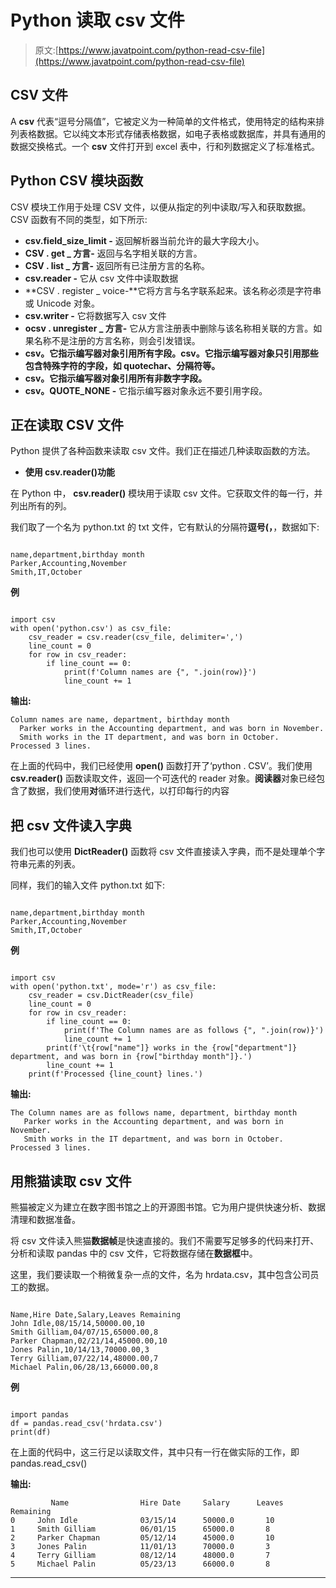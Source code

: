 # Python 读取 csv 文件

> 原文:[https://www.javatpoint.com/python-read-csv-file](https://www.javatpoint.com/python-read-csv-file)

## CSV 文件

A **csv** 代表“逗号分隔值”，它被定义为一种简单的文件格式，使用特定的结构来排列表格数据。它以纯文本形式存储表格数据，如电子表格或数据库，并具有通用的数据交换格式。一个 **csv** 文件打开到 excel 表中，行和列数据定义了标准格式。

## Python CSV 模块函数

CSV 模块工作用于处理 CSV 文件，以便从指定的列中读取/写入和获取数据。CSV 函数有不同的类型，如下所示:

*   **csv.field_size_limit -** 返回解析器当前允许的最大字段大小。
*   **CSV . get _ 方言-** 返回与名字相关联的方言。
*   **CSV . list _ 方言-** 返回所有已注册方言的名称。
*   **csv.reader -** 它从 csv 文件中读取数据
*   **CSV . register _ voice-**它将方言与名字联系起来。该名称必须是字符串或 Unicode 对象。
*   **csv.writer -** 它将数据写入 csv 文件
*   **ocsv . unregister _ 方言-** 它从方言注册表中删除与该名称相关联的方言。如果名称不是注册的方言名称，则会引发错误。
*   **csv。它指示编写器对象引用所有字段。csv。它指示编写器对象只引用那些包含特殊字符的字段，如 quotechar、分隔符等。**
*   **csv。它指示编写器对象引用所有非数字字段。**
*   **csv。QUOTE_NONE -** 它指示编写器对象永远不要引用字段。

## 正在读取 CSV 文件

Python 提供了各种函数来读取 csv 文件。我们正在描述几种读取函数的方法。

*   **使用 csv.reader()功能**

在 Python 中， **csv.reader()** 模块用于读取 csv 文件。它获取文件的每一行，并列出所有的列。

我们取了一个名为 python.txt 的 txt 文件，它有默认的分隔符**逗号(，**，数据如下:

```

name,department,birthday month  
Parker,Accounting,November  
Smith,IT,October  

```

**例**

```

import csv  
with open('python.csv') as csv_file:  
    csv_reader = csv.reader(csv_file, delimiter=',')  
    line_count = 0  
    for row in csv_reader:  
        if line_count == 0:  
            print(f'Column names are {", ".join(row)}')  
            line_count += 1  

```

**输出:**

```
Column names are name, department, birthday month
  Parker works in the Accounting department, and was born in November.
  Smith works in the IT department, and was born in October.
Processed 3 lines.

```

在上面的代码中，我们已经使用 **open()** 函数打开了‘python . CSV’。我们使用 **csv.reader()** 函数读取文件，返回一个可迭代的 reader 对象。**阅读器**对象已经包含了数据，我们使用**对**循环进行迭代，以打印每行的内容

## 把 csv 文件读入字典

我们也可以使用 **DictReader()** 函数将 csv 文件直接读入字典，而不是处理单个字符串元素的列表。

同样，我们的输入文件 python.txt 如下:

```

name,department,birthday month  
Parker,Accounting,November  
Smith,IT,October  

```

**例**

```

import csv    
with open('python.txt', mode='r') as csv_file:  
    csv_reader = csv.DictReader(csv_file)  
    line_count = 0  
    for row in csv_reader:  
        if line_count == 0:  
            print(f'The Column names are as follows {", ".join(row)}')  
            line_count += 1  
        print(f'\t{row["name"]} works in the {row["department"]} department, and was born in {row["birthday month"]}.')  
        line_count += 1  
    print(f'Processed {line_count} lines.')  

```

**输出:**

```
The Column names are as follows name, department, birthday month
   Parker works in the Accounting department, and was born in November.
   Smith works in the IT department, and was born in October.
Processed 3 lines.

```

## 用熊猫读取 csv 文件

熊猫被定义为建立在数字图书馆之上的开源图书馆。它为用户提供快速分析、数据清理和数据准备。

将 csv 文件读入熊猫**数据帧**是快速直接的。我们不需要写足够多的代码来打开、分析和读取 pandas 中的 csv 文件，它将数据存储在**数据框**中。

这里，我们要读取一个稍微复杂一点的文件，名为 hrdata.csv，其中包含公司员工的数据。

```

Name,Hire Date,Salary,Leaves Remaining  
John Idle,08/15/14,50000.00,10  
Smith Gilliam,04/07/15,65000.00,8  
Parker Chapman,02/21/14,45000.00,10  
Jones Palin,10/14/13,70000.00,3  
Terry Gilliam,07/22/14,48000.00,7  
Michael Palin,06/28/13,66000.00,8  

```

**例**

```

import pandas  
df = pandas.read_csv('hrdata.csv')  
print(df)  

```

在上面的代码中，这三行足以读取文件，其中只有一行在做实际的工作，即 pandas.read_csv()

**输出:**

```
         Name                Hire Date     Salary      Leaves Remaining
0     John Idle              03/15/14      50000.0       10
1     Smith Gilliam          06/01/15      65000.0       8
2     Parker Chapman         05/12/14      45000.0       10
3     Jones Palin            11/01/13      70000.0       3
4     Terry Gilliam          08/12/14      48000.0       7
5     Michael Palin          05/23/13      66000.0       8

```

* * *